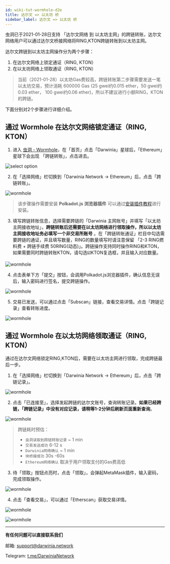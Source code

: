 ```yaml
---
id: wiki-tut-wormhole-d2e
title: 达尔文 => 以太坊 桥
sidebar_label: 达尔文 => 以太坊 桥
---
```


虫洞已于2021-01-28日支持 「达尔文网络 到 以太坊主网」的跨链转账，达尔文网络用户可以通过达尔文桥接网络将RING,KTON跨链转账到以太坊主网。

达尔文跨链到以太坊主网操作分为两个步骤：

1. 在达尔文网络上锁定通证（RING, KTON）
2. 在以太坊网络上领取通证（RING, KTON）

> 当前（2021-01-28）以太坊Gas费较高，跨链转账第二步骤需要发送一笔以太坊交易，预计消耗 600000 Gas (25 gwei约0.015 ether，50 gwei约0.03 ether， 100 gwei约0.06 ether)，所以不建议进行小额RING，KTON的跨链。

下面分别对2个步骤进行详细介绍。

## 通过 Wormhole 在达尔文网络锁定通证（RING, KTON）

1. 进入 [虫洞 - Wormhole](https://wormhole.darwinia.network/)，在「首页」点击「Darwinia」星球后，「Ethereum」 星球下会出现 「跨链转账」，点击进去。

![select option](assets/wormhole/wiki-tut-wormhole-d2e-001.jpg)

2. 在「选择网络」栏切换到「Darwinia Network -> Ethereum」后，点击「跨链转账」。

![wormhole](assets/wormhole/wiki-tut-wormhole-d2e-002.jpg)

> 该步骤操作需要安装 **Polkadot.js 浏览器插件** 可以通过[安装插件教程](https://docs.darwinia.network/docs/zh-CN/wiki-tut-create-account#%E9%80%9A%E8%BF%87-polkadotjs-%E6%B5%8F%E8%A7%88%E5%99%A8%E6%8F%92%E4%BB%B6)进行安装。

3. 填写跨链转账信息，选择需要跨链的「Darwinia 主网账号」并填写「以太坊主网接收地址」，**跨链转账后还需要在以太坊网络进行领取操作，所以以太坊主网接收地址务必填写一个非交易所账号** 。在「跨链转账通证」栏目中勾选需要跨链的通证，并且填写数量，RING的数量填写时请注意保留 「2-3 RING燃料费 + 跨链手续费 50RING(动态)」。跨链操作支持同时操作RING和KTON，如果需要同时跨链转账KTON，请勾选☑️KTON复选框，并且输入对应数量。

![wormhole](assets/wormhole/wiki-tut-wormhole-d2e-003.jpg)

4. 点击表单下方「提交」按钮，会调用Polkadot.js浏览器插件，确认信息无误后，输入密码进行签名，提交跨链操作。

![wormhole](assets/wormhole/wiki-tut-wormhole-d2e-004.jpg)

5. 交易已发送，可以通过点击「Subscan」链接，查看交易详情。点击「跨链记录」查看转账进度。

![wormhole](assets/wormhole/wiki-tut-wormhole-d2e-005.jpg)

## 通过 Wormhole 在以太坊网络领取通证（RING, KTON）

通过在达尔文网络锁定RING,KTON后，需要在以太坊主网进行领取，完成跨链最后一步。

1. 在「选择网络」栏切换到「Darwinia Network -> Ethereum」后，点击「跨链记录」。

![wormhole](assets/wormhole/wiki-tut-wormhole-d2e-007.jpg)


2. 点击「已连接至」，选择发起跨链的达尔文账号，查询转账记录。**如果已经跨链，「跨链记录」中没有对应记录，请稍等1-2分钟后刷新页面重新查询**。

![wormhole](assets/wormhole/wiki-tut-wormhole-d2e-006.jpg)

> 跨链耗时预估：
>  - `虫洞读取到跨链转账记录` ~ 1 min
>  - `交易发送成功` 6-12 s
>  - `Darwinia网络确认` ~ 1 min
>  - `块桥接成功` 30s -60s
>  - `Ethereum网络确认` 取决于用户领取支付的Gas费高低

3. 待「领取」按钮点亮时，点击「领取」，会弹起MetaMask插件，输入密码，完成领取操作。

![wormhole](assets/wormhole/wiki-tut-wormhole-d2e-008.jpg)

4. 点击「查看交易」，可以通过「Etherscan」获取交易详情。

![wormhole](assets/wormhole/wiki-tut-wormhole-d2e-009.jpg)

![wormhole](assets/wormhole/wiki-tut-wormhole-d2e-010.jpg)

<hr />

**有任何问题可以直接联系我们**

邮箱: support@darwinia.network

Telegram: [t.me/DarwiniaNetwork](https://t.me/DarwiniaNetwork)

